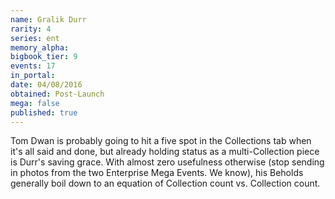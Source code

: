 ```yaml
---
name: Gralik Durr
rarity: 4
series: ent
memory_alpha:
bigbook_tier: 9
events: 17
in_portal:
date: 04/08/2016
obtained: Post-Launch
mega: false
published: true
---
```


Tom Dwan is probably going to hit a five spot in the Collections tab when it's all said and done, but already holding status as a multi-Collection piece is Durr's saving grace. With almost zero usefulness otherwise (stop sending in photos from the two Enterprise Mega Events. We know), his Beholds generally boil down to an equation of Collection count vs. Collection count.
